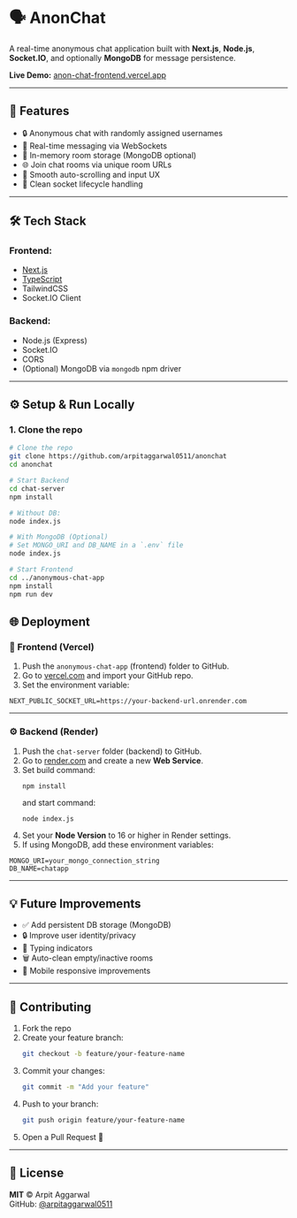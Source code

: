 # 🗣️ AnonChat

A real-time anonymous chat application built with **Next.js**, **Node.js**, **Socket.IO**, and optionally **MongoDB** for message persistence.

**Live Demo:** [anon-chat-frontend.vercel.app](https://anon-chat-frontend.vercel.app)

---

## 🚀 Features

- 🔒 Anonymous chat with randomly assigned usernames
- 💬 Real-time messaging via WebSockets
- 🧠 In-memory room storage (MongoDB optional)
- 🌐 Join chat rooms via unique room URLs
- 🔁 Smooth auto-scrolling and input UX
- 🧹 Clean socket lifecycle handling

---

## 🛠️ Tech Stack

### Frontend:
- [Next.js](https://nextjs.org/)
- [TypeScript](https://www.typescriptlang.org/)
- TailwindCSS
- Socket.IO Client

### Backend:
- Node.js (Express)
- Socket.IO
- CORS
- (Optional) MongoDB via `mongodb` npm driver

---
## ⚙️ Setup & Run Locally

### 1. Clone the repo

```bash
# Clone the repo
git clone https://github.com/arpitaggarwal0511/anonchat
cd anonchat

# Start Backend
cd chat-server
npm install

# Without DB:
node index.js

# With MongoDB (Optional)
# Set MONGO_URI and DB_NAME in a `.env` file
node index.js

# Start Frontend
cd ../anonymous-chat-app
npm install
npm run dev
```
## 🌐 Deployment

### 🚀 Frontend (Vercel)
1. Push the `anonymous-chat-app` (frontend) folder to GitHub.
2. Go to [vercel.com](https://vercel.com) and import your GitHub repo.
3. Set the environment variable:

```env
NEXT_PUBLIC_SOCKET_URL=https://your-backend-url.onrender.com
```

---

### ⚙️ Backend (Render)
1. Push the `chat-server` folder (backend) to GitHub.
2. Go to [render.com](https://render.com) and create a new **Web Service**.
3. Set build command:  
   ```
   npm install
   ```
   and start command:  
   ```
   node index.js
   ```
4. Set your **Node Version** to 16 or higher in Render settings.
5. If using MongoDB, add these environment variables:

```env
MONGO_URI=your_mongo_connection_string
DB_NAME=chatapp
```

---

## 💡 Future Improvements

- ✅ Add persistent DB storage (MongoDB)
- 🔒 Improve user identity/privacy
- 💬 Typing indicators
- 🗑️ Auto-clean empty/inactive rooms
- 📱 Mobile responsive improvements

---

## 🤝 Contributing

1. Fork the repo
2. Create your feature branch:
   ```bash
   git checkout -b feature/your-feature-name
   ```
3. Commit your changes:
   ```bash
   git commit -m "Add your feature"
   ```
4. Push to your branch:
   ```bash
   git push origin feature/your-feature-name
   ```
5. Open a Pull Request 🚀

---

## 📄 License

**MIT** © Arpit Aggarwal  
GitHub: [@arpitaggarwal0511](https://github.com/arpitaggarwal0511)

